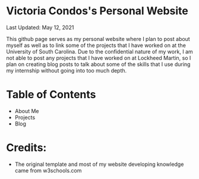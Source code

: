 # **Victoria Condos's Personal Website**

Last Updated: May 12, 2021

This github page serves as my personal website where I plan to post about myself as well as to link some of the projects that I have worked on at the University of South Carolina. Due to the confidential nature of my work, I am not able to post any projects that I have worked on at Lockheed Martin, so I plan on creating blog posts to talk about some of the skills that I use during my internship without going into too much depth. 

# **Table of Contents**
  - About Me
  - Projects
  - Blog

# **Credits:**
  - The original template and most of my website developing knowledge came from w3schools.com
